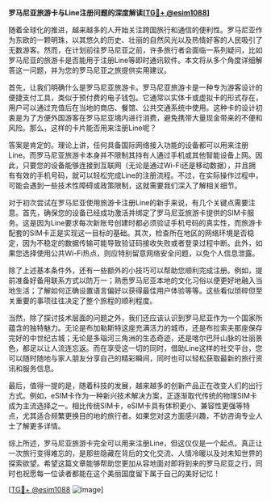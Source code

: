 **罗马尼亚旅游卡与Line注册问题的深度解读[[TG💪+ @esim1088](https://t.me/s/esim1088)]**

随着全球化的推进，越来越多的人开始关注跨国旅行和通信的便利性。罗马尼亚作为东欧的一颗明珠，以其悠久的历史、壮丽的自然风光以及热情好客的人民吸引了无数游客。然而，在计划前往罗马尼亚之前，许多旅行者会面临一系列疑问，比如罗马尼亚的旅游卡是否能用于注册Line等即时通讯软件。本文将从多个角度详细解答这一问题，并为您的罗马尼亚之旅提供实用建议。

首先，让我们明确什么是罗马尼亚旅游卡。罗马尼亚旅游卡是一种专为游客设计的便捷支付工具，类似于预付费的电子钱包。它通常以实体卡或虚拟卡的形式存在，用户可以通过充值后在当地的商店、餐馆、公共交通系统中使用。这种卡的设计初衷是为了方便外国游客在罗马尼亚境内进行消费，避免携带大量现金带来的不便和风险。那么，这样的卡片能否用来注册Line呢？

答案是肯定的。理论上讲，任何具备国际网络接入功能的设备都可以用来注册Line。而罗马尼亚旅游卡本身并不限制其持有人通过手机或其他智能设备上网。因此，只要您的设备能够连接到互联网（无论是通过Wi-Fi还是移动数据），并且拥有有效的手机号码，就可以轻松完成Line的注册流程。不过，在实际操作过程中，可能会遇到一些技术性障碍或政策限制，这就需要我们深入了解相关细节。

对于初次尝试在罗马尼亚使用旅游卡注册Line的新手来说，有几个关键点需要注意。首先，确保您的设备已经成功激活并绑定了罗马尼亚旅游卡提供的SIM卡服务。这是因为Line要求每次新账号创建时都必须验证手机号码的真实性，而旅游卡配套的SIM卡正是实现这一目标的基础。其次，检查所在地区的网络环境是否稳定，因为不稳定的数据传输可能导致验证码接收失败或者登录过程中断。此外，如果您选择使用公共Wi-Fi热点，则应特别留意网络安全问题，以免个人信息泄露。

除了上述基本条件外，还有一些额外的小技巧可以帮助您顺利完成注册。例如，提前准备好备用联系方式以防万一；熟悉罗马尼亚本地的文化习俗以便更好地融入当地生活；了解如何正确设置语言偏好以获得最佳用户体验等等。这些看似琐碎但至关重要的事项往往决定了整个旅程的顺利程度。

当然，除了探讨技术层面的问题之外，我们还应该认识到罗马尼亚作为一个国家所蕴含的独特魅力。无论是布加勒斯特这座充满活力的城市，还是布拉索夫那座保存完好的中世纪古城；无论是多瑙河三角洲的生态奇迹，还是喀尔巴阡山脉的壮丽景色，都足以让人流连忘返。而在享受这一切的同时，借助Line这样的社交平台，您可以随时随地与家人朋友分享自己的精彩瞬间，同时也可以轻松获取最新的旅行资讯和服务信息。

最后，值得一提的是，随着科技的发展，越来越多的创新产品正在改变人们的出行方式。例如，eSIM卡作为一种新兴技术解决方案，正逐渐取代传统的物理SIM卡成为主流选择之一。相比传统SIM卡，eSIM卡具有体积更小、兼容性更强等特点，尤其适合频繁更换目的地的旅行者。如果您对这方面感兴趣，不妨咨询专业人士了解更多详情。

综上所述，罗马尼亚旅游卡完全可以用来注册Line，但这仅仅是一个起点。真正让一次旅行变得难忘的，是那些隐藏在背后的文化交流、人情冷暖以及对未知世界的探索欲望。希望这篇文章能够帮助您更加从容地面对即将到来的罗马尼亚之行，同时也祝愿每一位读者都能在这个美丽国度留下属于自己的美好记忆！

[[TG💪+ @esim1088](https://t.me/s/esim1088) ![Image](https://i.postimg.cc/4NQfJmqS/Snipaste-2025-05-13-00-14-12.png)]